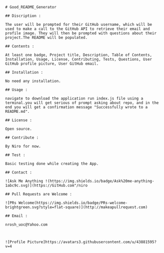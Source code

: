 
    # Good_README_Generator

    ## Discription :

    The user will be prompted for their GitHub username, which will be used to make a call to the GitHub API to retrieve their email and profile image. They will then be prompted with questions about their project.The README will be populated.

    ## Contents : 

    At least one badge, Project title, Description, Table of Contents, Installation, Usage, License, Contributing, Tests, Questions, User GitHub profile picture, User GitHub email.

    ## Installation :

    No need any installation.

    ## Usage : 

    navigate to download the application run index.js file using a terminal.you will get serious of prompt asking about repo, and in the end you will get a confirmation message "Successfully wrote to a README.md".

    ## License :

    Open source. 

    ## Contribute : 

    By Niro for now.

    ## Test : 

    Basic testing done while creating the App.

    ## Contact :

    ![Ask Me Anything !(https://img.shields.io/badge/Ask%20me-anything-1abc9c.svg)](https://GitHub.com"/niro
          
    ## Pull Requests are Welcome : 

    ![PRs Welcome(https://img.shields.io/badge/PRs-welcome-brightgreen.svg?style=flat-square)](http://makeapullrequest.com)

    ## Email :
           
    nrosh_uoc@Yahoo.com


    
    ![Profile Picture]https://avatars3.githubusercontent.com/u/43881595?v=4
